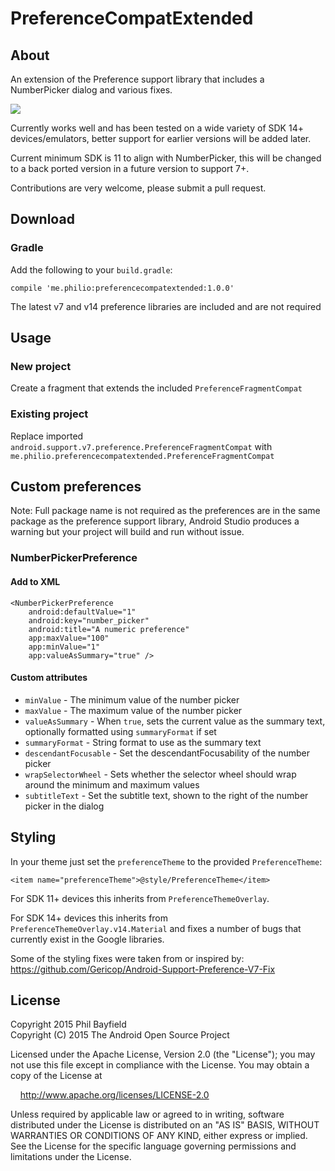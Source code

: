 # PreferenceCompatExtended

## About

An extension of the Preference support library that includes a NumberPicker dialog and various fixes.

![](https://raw.githubusercontent.com/Philio/PreferenceCompatExtended/master/side-by-side.png)

Currently works well and has been tested on a wide variety of SDK 14+ devices/emulators, better support for earlier versions will be added later.

Current minimum SDK is 11 to align with NumberPicker, this will be changed to a back ported version in a future version to support 7+.

Contributions are very welcome, please submit a pull request.

## Download

### Gradle

Add the following to your `build.gradle`:

    compile 'me.philio:preferencecompatextended:1.0.0'
    
The latest v7 and v14 preference libraries are included and are not required
    
## Usage

### New project

Create a fragment that extends the included `PreferenceFragmentCompat`

### Existing project

Replace imported `android.support.v7.preference.PreferenceFragmentCompat` with `me.philio.preferencecompatextended.PreferenceFragmentCompat`

## Custom preferences

Note: Full package name is not required as the preferences are in the same package as the preference support library, Android Studio produces a warning but your project will build and run without issue.

### NumberPickerPreference

#### Add to XML

    <NumberPickerPreference
        android:defaultValue="1"
        android:key="number_picker"
        android:title="A numeric preference"
        app:maxValue="100"
        app:minValue="1"
        app:valueAsSummary="true" />
        
#### Custom attributes

* `minValue` - The minimum value of the number picker
* `maxValue` - The maximum value of the number picker
* `valueAsSummary` - When `true`, sets the current value as the summary text, optionally formatted using `summaryFormat` if set
* `summaryFormat` - String format to use as the summary text
* `descendantFocusable` - Set the descendantFocusability of the number picker
* `wrapSelectorWheel` - Sets whether the selector wheel should wrap around the minimum and maximum values
* `subtitleText` - Set the subtitle text, shown to the right of the number picker in the dialog

## Styling

In your theme just set the `preferenceTheme` to the provided `PreferenceTheme`:

    <item name="preferenceTheme">@style/PreferenceTheme</item>
    
For SDK 11+ devices this inherits from `PreferenceThemeOverlay`.

For SDK 14+ devices this inherits from `PreferenceThemeOverlay.v14.Material` and fixes a number of bugs that currently exist in the Google libraries.

Some of the styling fixes were taken from or inspired by: https://github.com/Gericop/Android-Support-Preference-V7-Fix

## License

Copyright 2015 Phil Bayfield  
Copyright (C) 2015 The Android Open Source Project

Licensed under the Apache License, Version 2.0 (the "License");
you may not use this file except in compliance with the License.
You may obtain a copy of the License at

&nbsp;&nbsp;&nbsp;&nbsp;http://www.apache.org/licenses/LICENSE-2.0

Unless required by applicable law or agreed to in writing, software
distributed under the License is distributed on an "AS IS" BASIS,
WITHOUT WARRANTIES OR CONDITIONS OF ANY KIND, either express or implied.
See the License for the specific language governing permissions and
limitations under the License.